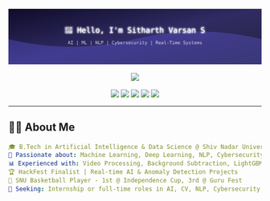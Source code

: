 <!-- Animated SVG Banner -->
<p align="center">
  <img src="https://raw.githubusercontent.com/sitharthvarsan/sitharthvarsan/main/sitharth-banner.svg" alt="Sitharth Varsan Banner" />
</p>

<!-- Profile Header -->
<p align="center">
  <img src="https://readme-typing-svg.herokuapp.com?font=Fira+Code&weight=500&size=24&pause=1000&color=40F8FF&center=true&vCenter=true&width=700&lines=Hi+there!+I'm+Sitharth+Varsan+S.;Welcome+to+my+GitHub+profile+👨‍💻" />
</p>

<p align="center">
  <a href="mailto:sitharthvarsan@gmail.com"><img src="https://img.shields.io/badge/Gmail-D14836?style=flat&logo=gmail&logoColor=white"/></a>
  <a href="https://linkedin.com/in/sitharth-varsan-s-934764354"><img src="https://img.shields.io/badge/LinkedIn-0A66C2?style=flat&logo=linkedin&logoColor=white"/></a>
  <a href="https://github.com/sitharthvarsan"><img src="https://img.shields.io/badge/GitHub-181717?style=flat&logo=github&logoColor=white"/></a>
  <a href="https://drive.google.com/file/d/1P8DqRD36R2fpqr8t7tb2epWEFsRm6cgT/view?usp=drive_link"><img src="https://img.shields.io/badge/Resume-008080?style=flat&logo=google-drive&logoColor=white"/></a>
  <a href="https://portfolio-frontend-xq12.onrender.com/"><img src="https://img.shields.io/badge/Portfolio-FF5733?style=flat&logo=About.me&logoColor=white"/></a>
</p>

---

## 🧑‍💼 About Me

```yaml
🎓 B.Tech in Artificial Intelligence & Data Science @ Shiv Nadar University, Chennai
🧠 Passionate about: Machine Learning, Deep Learning, NLP, Cybersecurity, Gen AI
📊 Experienced with: Video Processing, Background Subtraction, LightGBM, Gamma Correction
🏆 HackFest Finalist | Real-time AI & Anomaly Detection Projects
🏀 SNU Basketball Player - 1st @ Independence Cup, 3rd @ Guru Fest
💼 Seeking: Internship or full-time roles in AI, CV, NLP, Cybersecurity
